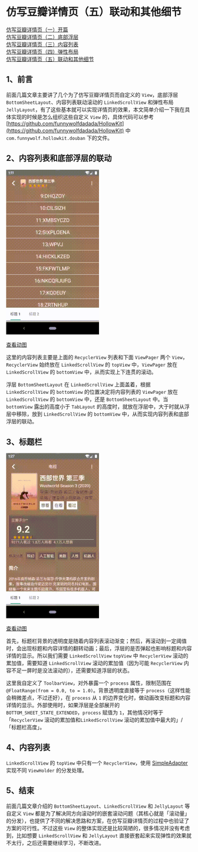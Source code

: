 # 仿写豆瓣详情页（五）联动和其他细节

[仿写豆瓣详情页（一）开篇](https://juejin.im/post/5ea3f88b6fb9a03c8b4c1ed2)  
[仿写豆瓣详情页（二）底部浮层](https://juejin.im/post/5ea3fc386fb9a03c7a333830)  
[仿写豆瓣详情页（三）内容列表](https://juejin.im/post/5ea3ffade51d4546ca30ccec)   
[仿写豆瓣详情页（四）弹性布局](https://juejin.im/post/5ea3f88b6fb9a03c8b4c1ed2)  
[仿写豆瓣详情页（五）联动和其他细节](https://juejin.im/post/5ea3f88b6fb9a03c8b4c1ed2)  

## 1、前言

前面几篇文章主要讲了几个为了仿写豆瓣详情页而自定义的 `View`，底部浮层 `BottomSheetLayout`、内容列表联动滚动的 `LinkedScrollView` 和弹性布局 `JellyLayout`，有了这些基本就可以实现详情页的效果，本文简单介绍一下我在具体实现的时候是怎么组织这些自定义 `View` 的，具体代码可以参考 [https://github.com/funnywolfdadada/HollowKit](https://github.com/funnywolfdadada/HollowKit) 中 `com.funnywolf.hollowkit.douban` 下的文件。

## 2、内容列表和底部浮层的联动

<img src="./content_bottom_sheet.gif" width="50%" />

[查看动图](./content_bottom_sheet.gif)

这里的内容列表主要是上面的 `RecyclerView` 列表和下面 `ViewPager` 两个 `View`，`RecyclerView` 始终放在 `LinkedScrollView` 的 `topView` 中，`ViewPager` 放在 `LinkedScrollView` 的 `bottomView` 中，从而实现上下连贯的滚动。  

浮层 `BottomSheetLayout` 在 `LinkedScrollView` 上面盖着，根据 `LinkedScrollView` 的 `bottomView` 的位置决定将内容列表的 `ViewPager` 放在 `LinkedScrollView` 的 `bottomView` 中，还是 `BottomSheetLayout` 中。当 `bottomView` 露出的高度小于 `TabLayout` 的高度时，就放在浮层中，大于时就从浮层中移除，放到 `LinkedScrollView` 的 `bottomView` 中，从而实现内容列表和底部浮层的联动。  

## 3、标题栏

<img src="./toolbar.gif" width="50%" />

[查看动图](./toolbar.gif)

首先，标题栏背景的透明度是随着内容列表滚动渐变；然后，再滚动到一定阈值时，会出现标题和内容详情的翻转动画；最后，浮层的是否弹起也影响标题和内容详情的显示。所以我们需要 `LinkedScrollView` `topView` 中 `RecyclerView` 滚动的累加值，需要知道 `LinkedScrollView` 滚动的累加值（因为可能 `RecyclerView` 内容不足一屏时是没法滚动的），还需要知道浮层的状态。  

这里我自定义了 `ToolbarView`，对外暴露一个 `process` 属性，限制范围在 `@FloatRange(from = 0.0, to = 1.0)`。背景透明度直接等于 `process`（这样性能会稍微差点，不过还好），在 `process` 从 `1` 的边界变化时，做动画改变标题和内容详情的显示。外部使用时，如果浮层是全部展开的 `BOTTOM_SHEET_STATE_EXTENDED`，`process` 赋值为 `1`，其他情况时等于「`RecyclerView` 滚动的累加值和`LinkedScrollView` 滚动的累加值中最大的」/「标题栏高度」。

## 4、内容列表

`LinkedScrollView` 的 `topView` 中只有一个 `RecyclerView`，使用 [SimpleAdapter](https://juejin.im/post/5e773cb8518825494822eabd) 实现不同 `ViewHolder` 的分发处理。   

## 5、结束

前面几篇文章介绍的 `BottomSheetLayout`、`LinkedScrollView` 和 `JellyLayout` 等自定义 `View` 都是为了解决同方向滚动时的嵌套滚动问题（其核心就是「滚动量」的分发），也提供了不同的解决思路和方案，在仿写豆瓣详情页的过程中也验证了方案的可行性。不过这些 `View` 的整体实现还是比较简陋的，很多情况并没有考虑到，比如想要 `LinkedScrollView` 和 `JellyLayout` 直接嵌套起来实现弹性的效果就不太行，之后还需要继续学习，不断改进。  



